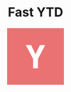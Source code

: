 <h1 align="center">Fast YTD</h1>

<div align="center"><img src="./icons/logo_128.png" alt="Fast YTD" /></div>
